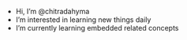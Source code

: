 -  Hi, I’m @chitradahyma
-  I’m interested in learning new things daily
-  I’m currently learning embedded related concepts


<!---
chitradahyma/chitradahyma is a ✨ special ✨ repository because its `README.md` (this file) appears on your GitHub profile.
You can click the Preview link to take a look at your changes.
--->
